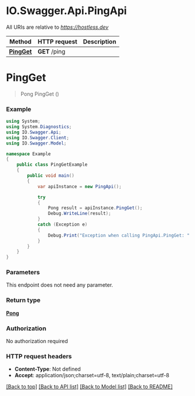 # IO.Swagger.Api.PingApi

All URIs are relative to *https://hostless.dev*

Method | HTTP request | Description
------------- | ------------- | -------------
[**PingGet**](PingApi.md#pingget) | **GET** /ping | 


<a name="pingget"></a>
# **PingGet**
> Pong PingGet ()



### Example
```csharp
using System;
using System.Diagnostics;
using IO.Swagger.Api;
using IO.Swagger.Client;
using IO.Swagger.Model;

namespace Example
{
    public class PingGetExample
    {
        public void main()
        {
            var apiInstance = new PingApi();

            try
            {
                Pong result = apiInstance.PingGet();
                Debug.WriteLine(result);
            }
            catch (Exception e)
            {
                Debug.Print("Exception when calling PingApi.PingGet: " + e.Message );
            }
        }
    }
}
```

### Parameters
This endpoint does not need any parameter.

### Return type

[**Pong**](Pong.md)

### Authorization

No authorization required

### HTTP request headers

 - **Content-Type**: Not defined
 - **Accept**: application/json;charset=utf-8, text/plain;charset=utf-8

[[Back to top]](#) [[Back to API list]](../README.md#documentation-for-api-endpoints) [[Back to Model list]](../README.md#documentation-for-models) [[Back to README]](../README.md)

